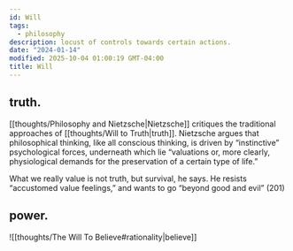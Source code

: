 ```yaml
---
id: Will
tags:
  - philosophy
description: locust of controls towards certain actions.
date: "2024-01-14"
modified: 2025-10-04 01:00:19 GMT-04:00
title: Will
---
```


## truth.

[[thoughts/Philosophy and Nietzsche|Nietzsche]] critiques the traditional approaches of [[thoughts/Will to Truth|truth]]. Nietzsche argues that philosophical thinking, like all conscious thinking, is driven by “instinctive” psychological forces, underneath which lie “valuations or, more clearly, physiological demands for the preservation of a certain type of life.”

What we really value is not truth, but survival, he says. He resists “accustomed value feelings,” and wants to go “beyond good and evil” (201)

## power.

![[thoughts/The Will To Believe#rationality|believe]]
